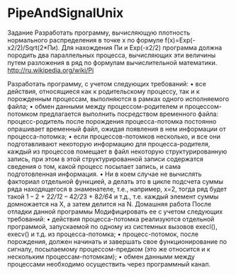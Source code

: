 # PipeAndSignalUnix
Задание
Разработать программу, вычисляющую плотность нормального распределения в точке x по формуле f(x)=Exp(-x2/2)/Sqrt(2*Пи). 
Для нахождения Пи и Exp(-x2/2) программа должна породить два параллельных процесса, вычисляющих эти величины путем разложения в ряд по формулам вычислительной математики.
http://ru.wikipedia.org/wiki/Pi



Разработать программу, с учетом следующих требований:
	•	все действия, относящиеся как к родительскому процессу, так и к порожденным процессам, выполняются в рамках одного исполняемого файла; 
	•	обмен данными между процессом-родителем и процессом-потомком предлагается выполнить посредством временного файла: процесс-родитель после порождения процесса-потомка постоянно опрашивает временный файл, ожидая появления в нем информации от процесса-потомка; 
	•	если процессов-потомков несколько, и все они подготавливают некоторую информацию для процесса-родителя, каждый из процессов помещает в файл некоторую структурированную запись, при этом в этой структурированной записи содержатся сведения о том, какой процесс посылает запись, и сама подготовленная информация.
	•	Ни в коем случае не вычислять факториал отдельной функцией, а делать это в цикле подсчета суммы ряда находящегося в знаменателе, т.е., например, x=2, тогда ряд будет такой 1 – 2 + 2*2/1*2 – 4*2/2*3 + 8*2/6*4 и т.д., т.е. каждый элемент суммы домножается на X, а затем делится на N.
Домашняя работа
После отладки данной программы Модифицировать ее с учетом следующих требований:
	•	действия процесса-потомка реализуются отдельной программой, запускаемой по одному из системных вызовов execl(), execv() и т.д. из процесса-потомка; 
	•	процесс-потомок, после порождения, должен начинать и завершать свое функционирование по сигналу, посылаемому процессом-предком (это же относится и к нескольким процессам-потомкам); 
	•	обмен данными между процессами необходимо осуществить через программный канал. 
